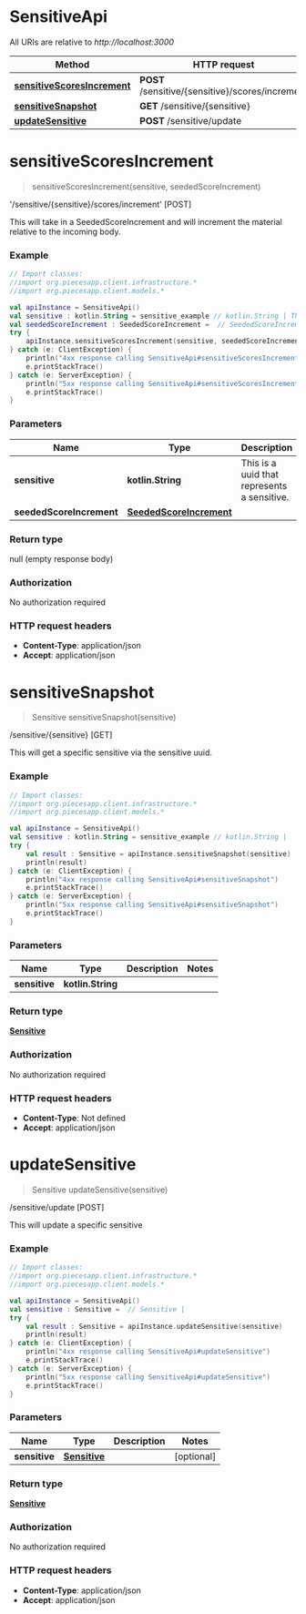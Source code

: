 # SensitiveApi

All URIs are relative to *http://localhost:3000*

Method | HTTP request | Description
------------- | ------------- | -------------
[**sensitiveScoresIncrement**](SensitiveApi.md#sensitiveScoresIncrement) | **POST** /sensitive/{sensitive}/scores/increment | &#39;/sensitive/{sensitive}/scores/increment&#39; [POST]
[**sensitiveSnapshot**](SensitiveApi.md#sensitiveSnapshot) | **GET** /sensitive/{sensitive} | /sensitive/{sensitive} [GET]
[**updateSensitive**](SensitiveApi.md#updateSensitive) | **POST** /sensitive/update | /sensitive/update [POST]


<a name="sensitiveScoresIncrement"></a>
# **sensitiveScoresIncrement**
> sensitiveScoresIncrement(sensitive, seededScoreIncrement)

&#39;/sensitive/{sensitive}/scores/increment&#39; [POST]

This will take in a SeededScoreIncrement and will increment the material relative to the incoming body.

### Example
```kotlin
// Import classes:
//import org.piecesapp.client.infrastructure.*
//import org.piecesapp.client.models.*

val apiInstance = SensitiveApi()
val sensitive : kotlin.String = sensitive_example // kotlin.String | This is a uuid that represents a sensitive.
val seededScoreIncrement : SeededScoreIncrement =  // SeededScoreIncrement | 
try {
    apiInstance.sensitiveScoresIncrement(sensitive, seededScoreIncrement)
} catch (e: ClientException) {
    println("4xx response calling SensitiveApi#sensitiveScoresIncrement")
    e.printStackTrace()
} catch (e: ServerException) {
    println("5xx response calling SensitiveApi#sensitiveScoresIncrement")
    e.printStackTrace()
}
```

### Parameters

Name | Type | Description  | Notes
------------- | ------------- | ------------- | -------------
 **sensitive** | **kotlin.String**| This is a uuid that represents a sensitive. |
 **seededScoreIncrement** | [**SeededScoreIncrement**](SeededScoreIncrement.md)|  | [optional]

### Return type

null (empty response body)

### Authorization

No authorization required

### HTTP request headers

 - **Content-Type**: application/json
 - **Accept**: application/json

<a name="sensitiveSnapshot"></a>
# **sensitiveSnapshot**
> Sensitive sensitiveSnapshot(sensitive)

/sensitive/{sensitive} [GET]

This will get a specific sensitive via the sensitive uuid.

### Example
```kotlin
// Import classes:
//import org.piecesapp.client.infrastructure.*
//import org.piecesapp.client.models.*

val apiInstance = SensitiveApi()
val sensitive : kotlin.String = sensitive_example // kotlin.String | 
try {
    val result : Sensitive = apiInstance.sensitiveSnapshot(sensitive)
    println(result)
} catch (e: ClientException) {
    println("4xx response calling SensitiveApi#sensitiveSnapshot")
    e.printStackTrace()
} catch (e: ServerException) {
    println("5xx response calling SensitiveApi#sensitiveSnapshot")
    e.printStackTrace()
}
```

### Parameters

Name | Type | Description  | Notes
------------- | ------------- | ------------- | -------------
 **sensitive** | **kotlin.String**|  |

### Return type

[**Sensitive**](Sensitive.md)

### Authorization

No authorization required

### HTTP request headers

 - **Content-Type**: Not defined
 - **Accept**: application/json

<a name="updateSensitive"></a>
# **updateSensitive**
> Sensitive updateSensitive(sensitive)

/sensitive/update [POST]

This will update a specific sensitive

### Example
```kotlin
// Import classes:
//import org.piecesapp.client.infrastructure.*
//import org.piecesapp.client.models.*

val apiInstance = SensitiveApi()
val sensitive : Sensitive =  // Sensitive | 
try {
    val result : Sensitive = apiInstance.updateSensitive(sensitive)
    println(result)
} catch (e: ClientException) {
    println("4xx response calling SensitiveApi#updateSensitive")
    e.printStackTrace()
} catch (e: ServerException) {
    println("5xx response calling SensitiveApi#updateSensitive")
    e.printStackTrace()
}
```

### Parameters

Name | Type | Description  | Notes
------------- | ------------- | ------------- | -------------
 **sensitive** | [**Sensitive**](Sensitive.md)|  | [optional]

### Return type

[**Sensitive**](Sensitive.md)

### Authorization

No authorization required

### HTTP request headers

 - **Content-Type**: application/json
 - **Accept**: application/json

